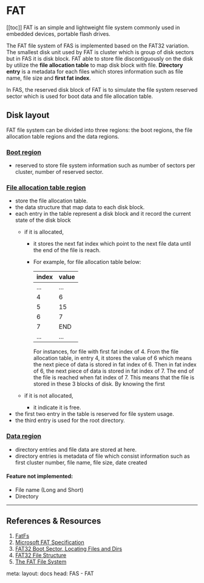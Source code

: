<script setup lang="ts">
useHead({
  title: 'FAS - FAT docs',
})
</script>
# FAT

[[toc]]
FAT is an simple and lightweight file system commonly used in embedded devices, portable flash drives. 


The FAT file system of FAS is implemented based on the FAT32 variation. The smallest disk unit used by FAT is cluster which is group of disk sectors but in FAS it is disk block. FAT able to store file discontiguously on the disk by utilize the **file allocation table** to map disk block with file. **Directory entry** is a metadata for each files which stores information such as file name, file size and **first fat index**.

In FAS, the reserved disk block of FAT is to simulate the file system reserved sector which is used for boot data and file allocation table.

## Disk layout

FAT file system can be divided into three regions: the boot regions, the file allocation table regions and the data regions.

### <u>Boot region</u>
- reserved to store file system information such as number of sectors per cluster, number of reserved sector.

### <u>File allocation table region</u>
- store the file allocation table.
- the data structure that map data to each disk block.
- each entry in the table represent a disk block and it record the current state of the disk block  
  - if it is allocated,
    - it stores the next fat index which point to the next file data until the end of the file is reach.
    - For example, for file allocation table below:

      | index      | value                                      |
      |------------|--------------------------------------------|
      | ...        | ...                                       |
      | 4          | 6                                          |
      | 5          | 15                                         |
      | 6          | 7                                          |
      | 7          | END                                        |
      | ...        | ...                                        |

      For instances, for file with first fat index of 4. From the file allocation table, in entry 4, it stores the value of 6 which means the next piece of data is stored in fat index of 6. Then in fat index of 6, the next piece of data is stored in fat index of 7. The end of the file is reached when fat index of 7. This means that the file is stored in these 3 blocks of disk. By knowing the first 

  - if it is not allocated,
    - it indicate it is free.
- the first two entry in the table is reserved for file system usage.
- the third entry is used for the root directory.

### <u>Data region</u>
- directory entries and file data are stored at here.
- directory entries is metadata of file which consist information such as first cluster number, file name, file size, date created

#### Feature not implemented:
  - File name (Long and Short)
  - Directory

---
## References & Resources
1. [FatFs](http://elm-chan.org/fsw/ff/00index_e.html)
2. <a href="https://download.microsoft.com/download/1/6/1/161ba512-40e2-4cc9-843a-923143f3456c/fatgen103.doc" target="_blank" rel="noopener">Microsoft FAT Specification</a>
3. <a href="https://www.cs.fsu.edu/~cop4610t/lectures/project3/Week11/Slides_week11.pdf" target="_blank" rel="noopener">FAT32 Boot Sector,
Locating Files and Dirs</a>
3. <a href="https://cscie92.dce.harvard.edu/spring2021/slides/FAT32%20File%20Structure.pdf" target="_blank" rel="noopener">FAT32 File Structure</a>
4. <a href="http://www.c-jump.com/CIS24/Slides/FAT/lecture.html" target="_blank" rel="noopener">The FAT File System
</a>

<route lang="yaml">
meta:
  layout: docs
  head: FAS - FAT
</route>